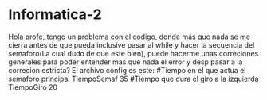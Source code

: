 # Informatica-2
Hola profe, tengo un problema con el codigo, donde más que nada se me cierra antes de que pueda inclusive pasar al while
y hacer la secuencia del semaforo(La cual dudo de que este bien), puede hacerme unas correciones generales para poder entender
mas que nada el error y desp pasar a la correcion estricta?
El archivo config es este:
#Tiempo en el que actua el semaforo principal
TiempoSemaf 35
#Tiempo que dura el giro a la izquierda
TiempoGiro 20

